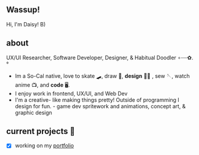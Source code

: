 ## Wassup!   

Hi, I'm Daisy! B)

## about
UX/UI Researcher, Software Developer, Designer, & Habitual Doodler ∘┈┈✿.°
- Im a  So-Cal native, love to skate 🛹, draw 🎨, **design** 🧑‍🎨 , sew 🪡, watch anime 📺, and **code** 🖥️. 
- I enjoy work in frontend, UX/UI, and Web Dev 
- I'm a creative- like making things pretty!
    Outside of programming I design for fun.
      - game dev spritework and animations, concept art, & graphic design

## current projects 📝 
- [x] working on my [portfolio](https://daisyb3ll.github.io/daisyland/)
